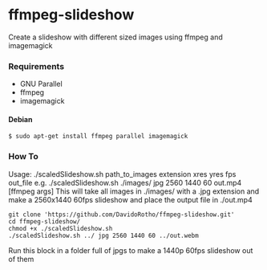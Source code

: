# ffmpeg-slideshow
Create a slideshow with different sized images using ffmpeg and imagemagick


### Requirements
- GNU Parallel
- ffmpeg
- imagemagick

#### Debian
`$ sudo apt-get install ffmpeg parallel imagemagick`

### How To
Usage:
./scaledSlideshow.sh path_to_images extension xres yres fps out_file
e.g.
./scaledSlideshow.sh ./images/ jpg 2560 1440 60 out.mp4 [ffmpeg args]
This will take all images in ./images/ with a .jpg extension and make a 2560x1440 60fps slideshow and place the output file in ./out.mp4

```
git clone 'https://github.com/DavidoRotho/ffmpeg-slideshow.git'
cd ffmpeg-slideshow/
chmod +x ./scaledSlideshow.sh
./scaledSlideshow.sh ../ jpg 2560 1440 60 ../out.webm
```
Run this block in a folder full of jpgs to make a 1440p 60fps slideshow out of them


